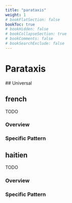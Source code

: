 ```yaml
---
title: "parataxis"
weight: 1
# bookFlatSection: false
bookToc: true
# bookHidden: false
# bookCollapseSection: true
# bookComments: false
# bookSearchExclude: false
---
```


# Parataxis

## Universal



## french

TODO
### Overview

### Specific Pattern




## haitien

TODO
### Overview

### Specific Pattern


